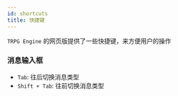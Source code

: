 ```yaml
---
id: shortcuts
title: 快捷键
---
```


`TRPG Engine` 的网页版提供了一些快捷键，来方便用户的操作

### 消息输入框

- `Tab`: 往后切换消息类型
- `Shift + Tab`: 往前切换消息类型
